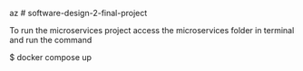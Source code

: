 az # software-design-2-final-project

To run the microservices project access the microservices folder in terminal and run the command

$ docker compose up
